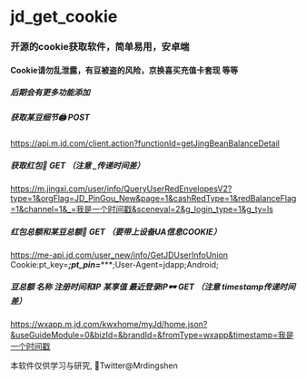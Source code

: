 # jd_get_cookie
### 开源的cookie获取软件，简单易用，安卓端
#### Cookie请勿乱泄露，有豆被盗的风险，京换喜买充值卡套现 等等
##### 后期会有更多功能添加

##### 获取某豆细节🖨 POST
https://api.m.jd.com/client.action?functionId=getJingBeanBalanceDetail

##### 获取红包🧧 GET （注意     _传递时间差）
https://m.jingxi.com/user/info/QueryUserRedEnvelopesV2?type=1&orgFlag=JD_PinGou_New&page=1&cashRedType=1&redBalanceFlag=1&channel=1&_=我是一个时间戳&sceneval=2&g_login_type=1&g_ty=ls

##### 红包总额和某豆总额👜 GET （要带上设备UA信息COOKIE）
https://me-api.jd.com/user_new/info/GetJDUserInfoUnion
Cookie:pt_key=*********;pt_pin=************;User-Agent=jdapp;Android;


##### 豆总额 名称 注册时间和IP 某享值 最近登录IP🕶 GET （注意     timestamp传递时间差）
https://wxapp.m.jd.com/kwxhome/myJd/home.json?&useGuideModule=0&bizId=&brandId=&fromType=wxapp&timestamp=我是一个时间戳

本软件仅供学习与研究, 📠Twitter@Mrdingshen
